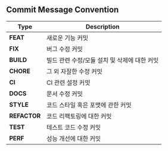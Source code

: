 ## Commit Message Convention

| **Type**    | **Description**                                  |
|-------------|--------------------------------------------------|
| **FEAT**    | 새로운 기능 커밋                                  |
| **FIX**     | 버그 수정 커밋                                    |
| **BUILD**   | 빌드 관련 수정/모듈 설치 및 삭제에 대한 커밋       |
| **CHORE**   | 그 외 자잘한 수정 커밋                            |
| **CI**      | CI 관련 설정 커밋                                 |
| **DOCS**    | 문서 수정 커밋                                    |
| **STYLE**   | 코드 스타일 혹은 포맷에 관한 커밋                 |
| **REFACTOR**| 코드 리팩토링에 대한 커밋                         |
| **TEST**    | 테스트 코드 수정 커밋                             |
| **PERF**    | 성능 개선에 대한 커밋                             |
